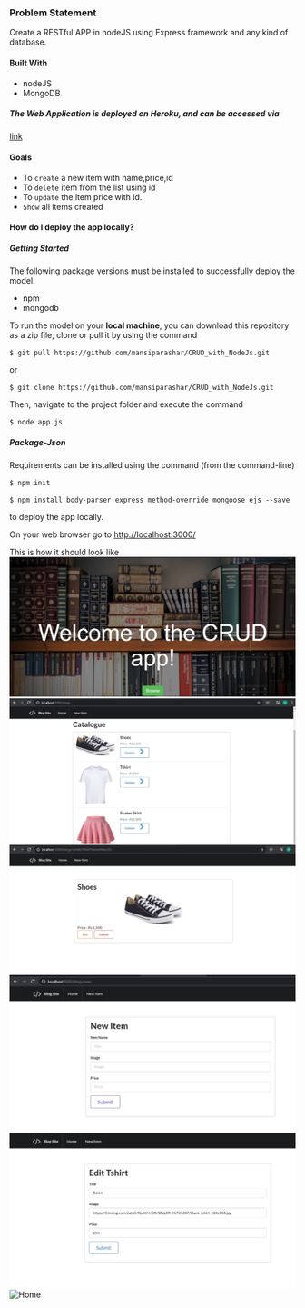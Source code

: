 

### Problem Statement
Create a RESTful APP in nodeJS using Express framework and any kind of database.

#### Built With
* nodeJS
* MongoDB

##### The Web Application is deployed on Heroku, and can be accessed via 
<a href="#" target="_blank">link</a>

#### Goals
* To `create` a new item with name,price,id
* To `delete` item from the list using id
* To `update` the item price with id.
*  `Show` all items created



#### How do I deploy the app locally?

##### Getting Started
The following package versions must be installed to successfully deploy the model.
* npm
* mongodb


To run the model on your <b>local machine</b>, you can download this repository as a zip file, clone or pull it by using the command
```
$ git pull https://github.com/mansiparashar/CRUD_with_NodeJs.git
```
or
```
$ git clone https://github.com/mansiparashar/CRUD_with_NodeJs.git
```
Then, navigate to the project folder and execute the command
```
$ node app.js
```

##### Package-Json

Requirements can be installed using the command (from the command-line)
```
$ npm init
```

```
$ npm install body-parser express method-override mongoose ejs --save
```




to deploy the app locally. 

On your web browser go to <a href="http://localhost:3000/" target="_blank">http://localhost:3000/</a><br>

This is how it should look like
![Home](https://github.com/mansiparashar/CRUD_with_NodeJs/blob/master/images/p1.JPG)
![Home](https://github.com/mansiparashar/CRUD_with_NodeJs/blob/master/images/p2.JPG)
![Home](https://github.com/mansiparashar/CRUD_with_NodeJs/blob/master/images/p3.JPG)
![Home](https://github.com/mansiparashar/CRUD_with_NodeJs/blob/master/images/p4.JPG)
![Home](https://github.com/mansiparashar/CRUD_with_NodeJs/blob/master/images/p5.JPG)
![Home](https://github.com/mansiparashar/CRUD_with_NodeJs/blob/master/images/p6.JPG)

